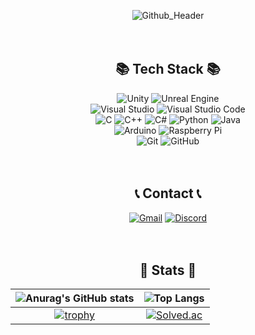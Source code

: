 <div align="center">

![Github_Header](https://github.com/bit0316/bit0316/assets/24740121/d2405de2-0992-4ea1-aa78-8c47f090d6dc)
<br><br><br>

<h2> 📚 Tech Stack 📚 </h2>

![Unity](https://img.shields.io/badge/unity-%23000000.svg?style=for-the-badge&logo=unity&logoColor=white)
![Unreal Engine](https://img.shields.io/badge/unrealengine-%23313131.svg?style=for-the-badge&logo=unrealengine&logoColor=white)
<br>
![Visual Studio](https://img.shields.io/badge/Visual%20Studio-5C2D91.svg?style=for-the-badge&logo=visual-studio&logoColor=white)
![Visual Studio Code](https://img.shields.io/badge/Visual%20Studio%20Code-0078d7.svg?style=for-the-badge&logo=visual-studio-code&logoColor=white)
<br>
![C](https://img.shields.io/badge/c-%2300599C.svg?style=for-the-badge&logo=c&logoColor=white)
![C++](https://img.shields.io/badge/c++-%2300599C.svg?style=for-the-badge&logo=c%2B%2B&logoColor=white)
![C#](https://img.shields.io/badge/c%23-%23239120.svg?style=for-the-badge&logo=csharp&logoColor=white)
![Python](https://img.shields.io/badge/python-3670A0?style=for-the-badge&logo=python&logoColor=ffdd54)
![Java](https://img.shields.io/badge/java-%23ED8B00.svg?style=for-the-badge&logo=openjdk&logoColor=white)
<br>
![Arduino](https://img.shields.io/badge/-Arduino-00979D?style=for-the-badge&logo=Arduino&logoColor=white)
![Raspberry Pi](https://img.shields.io/badge/-RaspberryPi-C51A4A?style=for-the-badge&logo=Raspberry-Pi)
<br>
![Git](https://img.shields.io/badge/git-%23F05033.svg?style=for-the-badge&logo=git&logoColor=white)
![GitHub](https://img.shields.io/badge/github-%23121011.svg?style=for-the-badge&logo=github&logoColor=white)
<br><br><br>

<h2> 📞 Contact 📞 </h2>

[![Gmail](https://img.shields.io/badge/Gmail-D14836?style=for-the-badge&logo=gmail&logoColor=white)](mailto:bit5034@gmail.com)
[![Discord](https://img.shields.io/badge/Discord-%235865F2.svg?style=for-the-badge&logo=discord&logoColor=white)](https://www.discord.com/users/346887016480243713)
<br><br><br>

<h2> 🎯 Stats 🎯 </h2>

|![Anurag's GitHub stats](https://github-readme-stats.vercel.app/api?username=bit0316&show_icons=true&theme=transparent&line_height=24)|![Top Langs](https://github-readme-stats.vercel.app/api/top-langs/?username=bit0316&layout=compact&theme=transparent)|
|:---:|:---:|
|[![trophy](https://github-profile-trophy.vercel.app/?username=bit0316&no-bg=true&row=2&column=4&margin-w=4&margin-h=2)](https://github.com/ryo-ma/github-profile-trophy)|[![Solved.ac](http://mazassumnida.wtf/api/generate_badge?boj=bit0316)](https://solved.ac/bit0316)|
<br>
